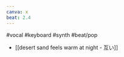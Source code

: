 ```yaml
---
canva: x
beat: 2.4
---
```

#vocal #keyboard #synth #beat/pop
- [[desert sand feels warm at night - 互い]]
